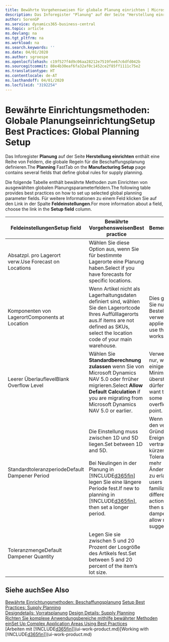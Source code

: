 ```yaml
---
title: Bewährte Vorgehensweisen für globale Planung einrichten | Microsoft Docs
description: Das Inforegister "Planung" auf der Seite "Herstellung einrichten" enthält eine Reihe von Feldern, die globale Regeln für die Beschaffungsplanung definieren.
author: SorenGP
ms.service: dynamics365-business-central
ms.topic: article
ms.devlang: na
ms.tgt_pltfrm: na
ms.workload: na
ms.search.keywords: ''
ms.date: 04/01/2020
ms.author: sgroespe
ms.openlocfilehash: c19f527f4d9c06aa28212e7519fee67c6dfd042b
ms.sourcegitcommit: 88e4b30eaf6fa32af0c1452ce2f85ff1111c75e2
ms.translationtype: HT
ms.contentlocale: de-AT
ms.lasthandoff: 04/01/2020
ms.locfileid: "3192254"
---
```

# <a name="setup-best-practices-global-planning-setup"></a><span data-ttu-id="634f1-103">Bewährte Einrichtungsmethoden: Globale Planungseinrichtung</span><span class="sxs-lookup"><span data-stu-id="634f1-103">Setup Best Practices: Global Planning Setup</span></span>
<span data-ttu-id="634f1-104">Das Inforegister **Planung** auf der Seite **Herstellung einrichten** enthält eine Reihe von Feldern, die globale Regeln für die Beschaffungsplanung definieren.</span><span class="sxs-lookup"><span data-stu-id="634f1-104">The **Planning** FastTab on the **Manufacturing Setup** page contains several fields that define global rules for supply planning.</span></span>  

 <span data-ttu-id="634f1-105">Die folgende Tabelle enthält bewährte Methoden zum Einrichten von ausgewählten globalen Planungsparameterfeldern.</span><span class="sxs-lookup"><span data-stu-id="634f1-105">The following table provides best practices on how to set up selected global planning parameter fields.</span></span> <span data-ttu-id="634f1-106">Für weitere Informationen zu einem Feld klicken Sie auf den Link in der Spalte **Feldeinstellungen**.</span><span class="sxs-lookup"><span data-stu-id="634f1-106">For more information about a field, choose the link in the **Setup field** column.</span></span>  

|<span data-ttu-id="634f1-107">Feldeinstellungen</span><span class="sxs-lookup"><span data-stu-id="634f1-107">Setup field</span></span>|<span data-ttu-id="634f1-108">Bewährte Vorgehensweisen</span><span class="sxs-lookup"><span data-stu-id="634f1-108">Best practice</span></span>|<span data-ttu-id="634f1-109">Bemerkung</span><span class="sxs-lookup"><span data-stu-id="634f1-109">Comment</span></span>|  
|-----------------|-------------------|-------------|  
|<span data-ttu-id="634f1-110">Absatzpl. pro Lagerort verw.</span><span class="sxs-lookup"><span data-stu-id="634f1-110">Use Forecast on Locations</span></span>|<span data-ttu-id="634f1-111">Wählen Sie diese Option aus, wenn Sie für bestimmte Lagerorte eine Planung haben.</span><span class="sxs-lookup"><span data-stu-id="634f1-111">Select if you have forecasts for specific locations.</span></span>||  
|<span data-ttu-id="634f1-112">Komponenten von Lagerort</span><span class="sxs-lookup"><span data-stu-id="634f1-112">Components at Location</span></span>|<span data-ttu-id="634f1-113">Wenn Artikel nicht als Lagerhaltungsdaten definiert sind, wählen Sie den Lagerortcode Ihres Auffülllagerorts aus.</span><span class="sxs-lookup"><span data-stu-id="634f1-113">If items are not defined as SKUs, select the location code of your main warehouse.</span></span>|<span data-ttu-id="634f1-114">Dies gilt auch, wenn Sie nur den Bestellvorschlag verwenden.</span><span class="sxs-lookup"><span data-stu-id="634f1-114">This also applies if you only use the requisition worksheet.</span></span>|  
|<span data-ttu-id="634f1-115">Leerer Überlauflevel</span><span class="sxs-lookup"><span data-stu-id="634f1-115">Blank Overflow Level</span></span>|<span data-ttu-id="634f1-116">Wählen Sie **Standardberechnung zulassen** wenn Sie von Microsoft Dynamics NAV 5.0 oder frrüher migrieren.</span><span class="sxs-lookup"><span data-stu-id="634f1-116">Select **Allow Default Calculation** if you are migrating from Microsoft Dynamics NAV 5.0 or earlier.</span></span>|<span data-ttu-id="634f1-117">Verwenden Sie dies nur, wenn alle oder einige Artikel den Minimalbestand übersteigen dürfen.</span><span class="sxs-lookup"><span data-stu-id="634f1-117">Use only if you want to allow all or some of your items to overflow the reorder point.</span></span>|  
|<span data-ttu-id="634f1-118">Standardtoleranzperiode</span><span class="sxs-lookup"><span data-stu-id="634f1-118">Default Dampener Period</span></span>|<span data-ttu-id="634f1-119">Die Einstellung muss zwischen 1D und 5D liegen.</span><span class="sxs-lookup"><span data-stu-id="634f1-119">Set between 1D and 5D.</span></span><br /><br /> <span data-ttu-id="634f1-120">Bei Neulingen in der Planung in [!INCLUDE[d365fin](includes/d365fin_md.md)] legen Sie eine längere Periode fest.</span><span class="sxs-lookup"><span data-stu-id="634f1-120">If new to planning in [!INCLUDE[d365fin](includes/d365fin_md.md)], then set a longer period.</span></span>|<span data-ttu-id="634f1-121">Wenn Benutzer mit den verschiedenen Gründen für Ereignismeldungen vertraut sind, dann kürzen Sie die Toleranzperiode, um mehr Änderungsvorschläge zu erlauben.</span><span class="sxs-lookup"><span data-stu-id="634f1-121">When users are more familiar with the different reasons for action messages, then shorten the dampener period to allow more change suggestions.</span></span>|  
|<span data-ttu-id="634f1-122">Toleranzmenge</span><span class="sxs-lookup"><span data-stu-id="634f1-122">Default Dampener Quantity</span></span>|<span data-ttu-id="634f1-123">Legen Sie sie zwischen 5 und 20 Prozent der Losgröße des Artikels fest.</span><span class="sxs-lookup"><span data-stu-id="634f1-123">Set between 5 and 20 percent of the item’s lot size.</span></span>||  

## <a name="see-also"></a><span data-ttu-id="634f1-124">Siehe auch</span><span class="sxs-lookup"><span data-stu-id="634f1-124">See Also</span></span>  
 <span data-ttu-id="634f1-125">[Bewährte Einrichtungsmethoden: Beschaffungsplanung](setup-best-practices-supply-planning.md) </span><span class="sxs-lookup"><span data-stu-id="634f1-125">[Setup Best Practices: Supply Planning](setup-best-practices-supply-planning.md) </span></span>  
 <span data-ttu-id="634f1-126">[Designdetails: Vorratsplanung](design-details-supply-planning.md) </span><span class="sxs-lookup"><span data-stu-id="634f1-126">[Design Details: Supply Planning](design-details-supply-planning.md) </span></span>  
 [<span data-ttu-id="634f1-127">Richten Sie komplexe Anwendungsbereiche mithilfe bewährter Methoden ein</span><span class="sxs-lookup"><span data-stu-id="634f1-127">Set Up Complex Application Areas Using Best Practices</span></span>](set-up-complex-application-areas-using-best-practices.md)  
 <span data-ttu-id="634f1-128">[Arbeiten mit [!INCLUDE[d365fin](includes/d365fin_md.md)]](ui-work-product.md)</span><span class="sxs-lookup"><span data-stu-id="634f1-128">[Working with [!INCLUDE[d365fin](includes/d365fin_md.md)]](ui-work-product.md)</span></span>
